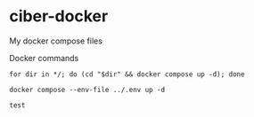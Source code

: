 # ciber-docker
My docker compose files

Docker commands

```
for dir in */; do (cd "$dir" && docker compose up -d); done
```

```
docker compose --env-file ../.env up -d
```
```
test
```
